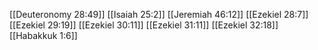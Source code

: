 [[Deuteronomy 28:49]]
[[Isaiah 25:2]]
[[Jeremiah 46:12]]
[[Ezekiel 28:7]]
[[Ezekiel 29:19]]
[[Ezekiel 30:11]]
[[Ezekiel 31:11]]
[[Ezekiel 32:18]]
[[Habakkuk 1:6]]
